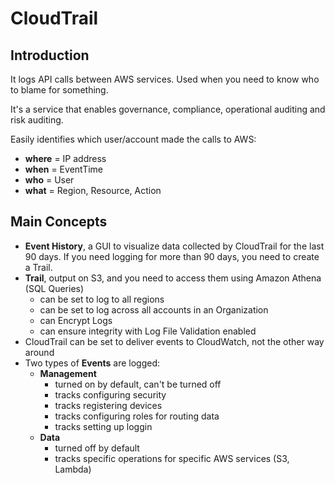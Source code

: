 # CloudTrail #

## Introduction ##

It logs API calls between AWS services. Used when you need to know who to blame for something.

It's a service that enables governance, compliance, operational auditing and risk auditing.

Easily identifies which user/account made the calls to AWS:

* **where** = IP address
* **when** = EventTime
* **who** = User
* **what** = Region, Resource, Action

## Main Concepts ##

* **Event History**, a GUI to visualize data collected by CloudTrail for the last 90 days. If you need logging for more than 90 days, you need to create a Trail.
* **Trail**, output on S3, and you need to access them using Amazon Athena (SQL Queries)
  * can be set to log to all regions
  * can be set to log across all accounts in an Organization
  * can Encrypt Logs
  * can ensure integrity with Log File Validation enabled
* CloudTrail can be set to deliver events to CloudWatch, not the other way around
* Two types of **Events** are logged:
  * **Management**
    * turned on by default, can't be turned off
    * tracks configuring security
    * tracks registering devices
    * tracks configuring roles for routing data
    * tracks setting up loggin
  * **Data**
    * turned off by default
    * tracks specific operations for specific AWS services (S3, Lambda)
